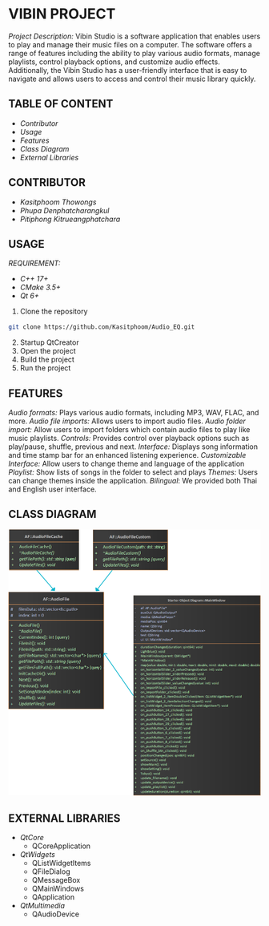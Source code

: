 # VIBIN PROJECT

*Project Description:* Vibin Studio is a software application that enables users to play and manage their music files on a computer. The software offers a range of features including the ability to play various audio formats, manage playlists, control playback options, and customize audio effects. Additionally, the Vibin Studio has a user-friendly interface that is easy to navigate and allows users to access and control their music library quickly.

## TABLE OF CONTENT
- _*Contributor*_
- _*Usage*_
- _*Features*_
- _*Class Diagram*_
- _*External Libraries*_

## CONTRIBUTOR
- *Kasitphoom Thowongs*
- *Phupa Denphatcharangkul*
- *Pitiphong Kitrueangphatchara*

## USAGE
_*REQUIREMENT:*_
- *C++ 17+*
- *CMake 3.5+*
- *Qt 6+*

1. Clone the repository
```bash
git clone https://github.com/Kasitphoom/Audio_EQ.git
```
2. Startup QtCreator
3. Open the project
4. Build the project
5. Run the project

## FEATURES
_*Audio formats:*_ Plays various audio formats, including MP3, WAV, FLAC, and more.
*_Audio file imports:_* Allows users to import audio files.
_*Audio folder import:*_ Allow users to import folders which contain audio files to play like music playlists.
_*Controls:*_ Provides control over playback options such as play/pause, shuffle, previous and next.
_*Interface:*_ Displays song information and time stamp bar for an enhanced listening experience.
_*Customizable Interface:*_ Allow users to change theme and language of the application
_*Playlist:*_ Show lists of songs in the folder to select and plays
_*Themes:*_ Users can change themes inside the application.
_*Bilingual*_: We provided both Thai and English user interface.

## CLASS DIAGRAM
![Class Diagram](/ClassDiagram.png)

## EXTERNAL LIBRARIES
- *QtCore*
    - QCoreApplication
- *QtWidgets*
    - QListWidgetItems
    - QFileDialog
    - QMessageBox
    - QMainWindows
    - QApplication
- *QtMultimedia*
    - QAudioDevice